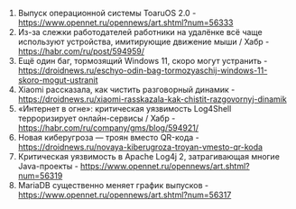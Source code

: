 1. Выпуск операционной системы ToaruOS 2.0 - https://www.opennet.ru/opennews/art.shtml?num=56333
1. Из-за слежки работодателей работники на удалёнке всё чаще используют устройства, имитирующие движение мыши / Хабр - https://habr.com/ru/post/594959/
1. Ещё один баг, тормозящий Windows 11, скоро могут устранить - https://droidnews.ru/eschyo-odin-bag-tormozyaschij-windows-11-skoro-mogut-ustranit
1. Xiaomi рассказала, как чистить разговорный динамик - https://droidnews.ru/xiaomi-rasskazala-kak-chistit-razgovornyj-dinamik
1. «Интернет в огне»: критическая уязвимость Log4Shell терроризирует онлайн-сервисы / Хабр - https://habr.com/ru/company/gms/blog/594921/
1. Новая киберугроза — троян вместо QR-кода - https://droidnews.ru/novaya-kiberugroza-troyan-vmesto-qr-koda
1. Критическая уязвимость в Apache Log4j 2, затрагивающая многие Java-проекты - https://www.opennet.ru/opennews/art.shtml?num=56319
1. MariaDB существенно меняет график выпусков - https://www.opennet.ru/opennews/art.shtml?num=56317
